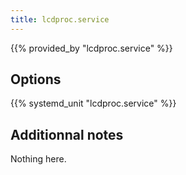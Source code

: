 ```yaml
---
title: lcdproc.service
---
```


{{% provided_by "lcdproc.service" %}}

## Options

{{% systemd_unit "lcdproc.service" %}}

## Additionnal notes

Nothing here.